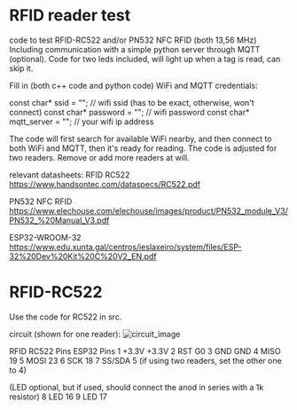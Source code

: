 # RFID reader test

code to test RFID-RC522 and/or PN532 NFC RFID (both 13,56 MHz)
Including communication with a simple python server through MQTT (optional).
Code for two leds included, will light up when a tag is read, can skip it.

Fill in (both c++ code and python code) WiFi and MQTT credentials:

const char* ssid = "";         // wifi ssid  (has to be exact, otherwise, won't connect)
const char* password = "";     // wifi password
const char* mqtt_server = "";  // your wifi ip address

The code will first search for available WiFi nearby, and then connect to both WiFi and MQTT, then it's ready for reading. The code is adjusted for two readers. Remove or add more readers at will.

relevant datasheets:
RFID RC522
https://www.handsontec.com/dataspecs/RC522.pdf

PN532 NFC RFID
https://www.elechouse.com/elechouse/images/product/PN532_module_V3/PN532_%20Manual_V3.pdf

ESP32-WROOM-32
https://www.edu.xunta.gal/centros/ieslaxeiro/system/files/ESP-32%20Dev%20Kit%20C%20V2_EN.pdf

# RFID-RC522
Use the code for RC522 in src. 

circuit (shown for one reader):
![circuit_image](https://github.com/user-attachments/assets/5d2bf677-8822-41b8-a4c7-97af51176256)

RFID RC522 Pins    	ESP32 Pins
1 +3.3V	              +3.3V
2	RST	                 G0
3	GND	                 GND
4	MISO	               19
5	MOSI	               23
6	SCK	                 18
7	SS/SDA               5 (if using two readers, set the other one to 4)

(LED optional, but if used, should connect the anod in series with a 1k resistor)
8 LED                  16
9 LED                  17
